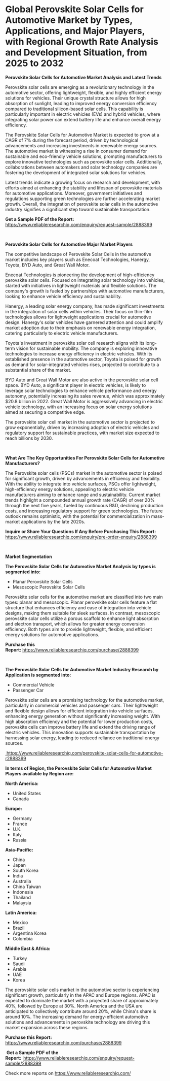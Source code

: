 <p><h1>Global Perovskite Solar Cells for Automotive Market by Types, Applications, and Major Players, with Regional Growth Rate Analysis and Development Situation, from 2025 to 2032</h1></p><p><strong>Perovskite Solar Cells for Automotive Market Analysis and Latest Trends</strong></p>
<p><p>Perovskite solar cells are emerging as a revolutionary technology in the automotive sector, offering lightweight, flexible, and highly efficient energy solutions for vehicles. Their unique crystal structure allows for high absorption of sunlight, leading to improved energy conversion efficiency compared to traditional silicon-based solar cells. This capability is particularly important in electric vehicles (EVs) and hybrid vehicles, where integrating solar power can extend battery life and enhance overall energy efficiency.</p><p>The Perovskite Solar Cells for Automotive Market is expected to grow at a CAGR of 7% during the forecast period, driven by technological advancements and increasing investments in renewable energy sources. The automotive market is witnessing a rise in consumer demand for sustainable and eco-friendly vehicle solutions, prompting manufacturers to explore innovative technologies such as perovskite solar cells. Additionally, collaborations between automakers and solar technology companies are fostering the development of integrated solar solutions for vehicles.</p><p>Latest trends indicate a growing focus on research and development, with efforts aimed at enhancing the stability and lifespan of perovskite materials for automotive applications. Moreover, government initiatives and regulations supporting green technologies are further accelerating market growth. Overall, the integration of perovskite solar cells in the automotive industry signifies a significant step toward sustainable transportation.</p></p>
<p><strong>Get a Sample PDF of the Report:&nbsp;</strong> <a href="https://www.reliableresearchiq.com/enquiry/request-sample/2888399?utm_campaign=3136&utm_medium=2&utm_source=Github&utm_content=ia&utm_term=14032025&utm_id=perovskite-solar-cells-for-automotive">https://www.reliableresearchiq.com/enquiry/request-sample/2888399</a></p>
<p>&nbsp;</p>
<p><strong>Perovskite Solar Cells for Automotive Major Market Players</strong></p>
<p><p>The competitive landscape of Perovskite Solar Cells in the automotive market includes key players such as Enecoat Technologies, Hanergy, Toyota, BYD Auto, and Great Wall Motor. </p><p>Enecoat Technologies is pioneering the development of high-efficiency perovskite solar cells. Focused on integrating solar technology into vehicles, started with initiatives in lightweight materials and flexible solutions. The company's growth is fueled by partnerships with automotive manufacturers, looking to enhance vehicle efficiency and sustainability. </p><p>Hanergy, a leading solar energy company, has made significant investments in the integration of solar cells within vehicles. Their focus on thin-film technologies allows for lightweight applications crucial for automotive design. Hanergy's solar vehicles have garnered attention and could amplify market adoption due to their emphasis on renewable energy integration, catering particularly to electric vehicle manufacturers.</p><p>Toyota's investment in perovskite solar cell research aligns with its long-term vision for sustainable mobility. The company is exploring innovative technologies to increase energy efficiency in electric vehicles. With its established presence in the automotive sector, Toyota is poised for growth as demand for solar-integrated vehicles rises, projected to contribute to a substantial share of the market.</p><p>BYD Auto and Great Wall Motor are also active in the perovskite solar cell space. BYD Auto, a significant player in electric vehicles, is likely to leverage solar technologies to enhance vehicle performance and energy autonomy, potentially increasing its sales revenue, which was approximately $20.8 billion in 2022. Great Wall Motor is aggressively advancing in electric vehicle technology, with an increasing focus on solar energy solutions aimed at securing a competitive edge. </p><p>The perovskite solar cell market in the automotive sector is projected to grow exponentially, driven by increasing adoption of electric vehicles and regulatory support for sustainable practices, with market size expected to reach billions by 2030.</p></p>
<p>&nbsp;</p>
<p><strong>What Are The Key Opportunities For Perovskite Solar Cells for Automotive Manufacturers?</strong></p>
<p><p>The Perovskite solar cells (PSCs) market in the automotive sector is poised for significant growth, driven by advancements in efficiency and flexibility. With the ability to integrate into vehicle surfaces, PSCs offer lightweight, high-efficiency energy solutions, appealing to electric vehicle manufacturers aiming to enhance range and sustainability. Current market trends highlight a compounded annual growth rate (CAGR) of over 20% through the next five years, fueled by continuous R&D, declining production costs, and increasing regulatory support for green technologies. The future outlook remains optimistic, with the potential for commercialization in mass-market applications by the late 2020s.</p></p>
<p><strong>Inquire or Share Your Questions If Any Before Purchasing This Report:</strong> <a href="https://www.reliableresearchiq.com/enquiry/pre-order-enquiry/2888399?utm_campaign=3136&utm_medium=2&utm_source=Github&utm_content=ia&utm_term=14032025&utm_id=perovskite-solar-cells-for-automotive">https://www.reliableresearchiq.com/enquiry/pre-order-enquiry/2888399</a></p>
<p>&nbsp;</p>
<p><strong>Market Segmentation</strong></p>
<p><strong>The Perovskite Solar Cells for Automotive Market Analysis by types is segmented into:</strong></p>
<p><ul><li>Planar Perovskite Solar Cells</li><li>Mesoscopic Perovskite Solar Cells</li></ul></p>
<p><p>Perovskite solar cells for the automotive market are classified into two main types: planar and mesoscopic. Planar perovskite solar cells feature a flat structure that enhances efficiency and ease of integration into vehicle designs, making them suitable for sleek surfaces. In contrast, mesoscopic perovskite solar cells utilize a porous scaffold to enhance light absorption and electron transport, which allows for greater energy conversion efficiency. Both types aim to provide lightweight, flexible, and efficient energy solutions for automotive applications.</p></p>
<p><strong>Purchase this Report:&nbsp;</strong><a href="https://www.reliableresearchiq.com/purchase/2888399?utm_campaign=3136&utm_medium=2&utm_source=Github&utm_content=ia&utm_term=14032025&utm_id=perovskite-solar-cells-for-automotive">https://www.reliableresearchiq.com/purchase/2888399</a></p>
<p>&nbsp;</p>
<p><strong>The Perovskite Solar Cells for Automotive Market Industry Research by Application is segmented into:</strong></p>
<p><ul><li>Commercial Vehicle</li><li>Passenger Car</li></ul></p>
<p><p>Perovskite solar cells are a promising technology for the automotive market, particularly in commercial vehicles and passenger cars. Their lightweight and flexible design allows for efficient integration into vehicle surfaces, enhancing energy generation without significantly increasing weight. With high absorption efficiency and the potential for lower production costs, perovskite cells can improve battery life and extend the driving range of electric vehicles. This innovation supports sustainable transportation by harnessing solar energy, leading to reduced reliance on traditional energy sources.</p></p>
<p><a href="https://www.reliableresearchiq.com/perovskite-solar-cells-for-automotive-r2888399?utm_campaign=3136&utm_medium=2&utm_source=Github&utm_content=ia&utm_term=14032025&utm_id=perovskite-solar-cells-for-automotive">&nbsp;https://www.reliableresearchiq.com/perovskite-solar-cells-for-automotive-r2888399</a></p>
<p><strong>In terms of Region, the Perovskite Solar Cells for Automotive Market Players available by Region are:</strong></p>
<p>
    <p> <strong> North America: </strong>
        <ul>
            <li>United States</li>
            <li>Canada</li>
        </ul>
        </p> 
    <p> <strong> Europe: </strong>
        <ul>
            <li>Germany</li>
            <li>France</li>
            <li>U.K.</li>
            <li>Italy</li>
            <li>Russia</li>
        </ul>
        </p> 
    <p> <strong> Asia-Pacific: </strong>
        <ul>
            <li>China</li>
            <li>Japan</li>
            <li>South Korea</li>
            <li>India</li>
            <li>Australia</li>
            <li>China Taiwan</li>
            <li>Indonesia</li>
            <li>Thailand</li>
            <li>Malaysia</li>
        </ul>
        </p> 
    <p> <strong> Latin America: </strong>
        <ul>
            <li>Mexico</li>
            <li>Brazil</li>
            <li>Argentina Korea</li>
            <li>Colombia</li>
        </ul>
        </p> 
    <p> <strong> Middle East & Africa: </strong>
        <ul>
            <li>Turkey</li>
            <li>Saudi</li>
            <li>Arabia</li>
            <li>UAE</li>
            <li>Korea</li>
        </ul>
    </p>
    </p>
<p><p>The perovskite solar cells market in the automotive sector is experiencing significant growth, particularly in the APAC and Europe regions. APAC is expected to dominate the market with a projected share of approximately 40%, followed by Europe at 30%. North America and the USA are anticipated to collectively contribute around 20%, while China's share is around 10%. The increasing demand for energy-efficient automotive solutions and advancements in perovskite technology are driving this market expansion across these regions.</p></p>
<p><strong>Purchase this Report: </strong><a href="https://www.reliableresearchiq.com/purchase/2888399?utm_campaign=3136&utm_medium=2&utm_source=Github&utm_content=ia&utm_term=14032025&utm_id=perovskite-solar-cells-for-automotive">https://www.reliableresearchiq.com/purchase/2888399</a></p>
<p>&nbsp;<strong>Get a Sample PDF of the Report:&nbsp;&nbsp;</strong><a href="https://www.reliableresearchiq.com/enquiry/request-sample/2888399?utm_campaign=3136&utm_medium=2&utm_source=Github&utm_content=ia&utm_term=14032025&utm_id=perovskite-solar-cells-for-automotive">https://www.reliableresearchiq.com/enquiry/request-sample/2888399</a></p>
<p><strong></strong></p>
<p>Check more reports on <a href="https://www.reliableresearchiq.com/?utm_campaign=3136&utm_medium=2&utm_source=Github&utm_content=ia&utm_term=14032025&utm_id=perovskite-solar-cells-for-automotive">https://www.reliableresearchiq.com/</a></p>
